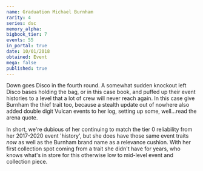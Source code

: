 ```yaml
---
name: Graduation Michael Burnham
rarity: 4
series: dsc
memory_alpha:
bigbook_tier: 7
events: 55
in_portal: true
date: 10/01/2018
obtained: Event
mega: false
published: true
---
```


Down goes Disco in the fourth round. A somewhat sudden knockout left Disco bases holding the bag, or in this case book, and puffed up their event histories to a level that a lot of crew will never reach again. In this case give Burnham the thief trait too, because a stealth update out of nowhere also added double digit Vulcan events to her log, setting up some, well...read the arena quote.

In short, we're dubious of her continuing to match the tier 0 reliability from her 2017-2020 event 'history', but she does have those same event traits *now* as well as the Burnham brand name as a relevance cushion. With her first collection spot coming from a trait she didn't have for years, who knows what's in store for this otherwise low to mid-level event and collection piece.
